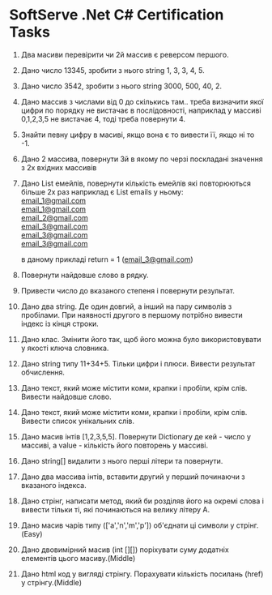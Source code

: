 # SoftServe .Net C# Certification Tasks

1. Два масиви перевірити чи 2й массив є реверсом першого.

2. Дано число 13345, зробити з нього string 1, 3, 3, 4, 5.

3. Дано число 3542, зробити з нього string 3000, 500, 40, 2.

4. Дано массив з числами від 0 до скількись там..
   треба визначити якої цифри по порядку не вистачає в послідовності, наприклад у массиві 0,1,2,3,5 не вистачає 4, тоді треба повернути 4.

5. Знайти певну цифру в масиві, якщо вона є то вивести її, якщо ні то -1.

6. Дано 2 массива, повернути 3й в якому по черзі поскладані значення з 2х вхідних массивів

7. Дано List<string> емейлів, повернути кількість емейлів які повторюються більше 2х раз
   наприклад є List<string> emails
   у ньому:<br>
   email_1@gmail.com<br>
   email_1@gmail.com<br>
   email_2@gmail.com<br>
   email_3@gmail.com<br>
   email_3@gmail.com<br>
   email_3@gmail.com<br>

   в даному прикладі return = 1 (email_3@gmail.com)

8. Повернути найдовше слово в рядку.

9. Привести число до вказаного степеня і повернути результат.

10. Дано два string. Де один довгий, а інший на пару символів з пробілами. При наявності другого в першому потрібно вивести індекс із кінця строки.

11. Дано клас. Змінити його так, щоб його можна було використовувати у якості ключа словника.

12. Дано string типу 11+34+5. Тільки цифри і плюси. Вивести результат обчислення.

13. Дано текст, який може містити коми, крапки і пробіли, крім слів. Вивести найдовше слово.

14. Дано текст, який може містити коми, крапки і пробіли, крім слів. Вивести список унікальних слів.

15. Дано масив інтів [1,2,3,5,5]. Повернути Dictionary де кей - число у массиві, а value - кількість його повторень у массиві.

16. Дано string[] видалити з нього перші літери та повернути.

17. Дано два массива інтів, вставити другий у перший починаючи з вказаного індекса.

18. Дано стрінг, написати метод, який би розділяв його на окремі слова і вивести тільки ті, які починаються на велику літеру А.

19. Дано масив чарів типу (['a','n','m','p']) об'єднати ці символи у стрінг.(Easy)

20. Дано двовимірний масив (int [][]) поріхувати суму додатніх елементів цього масиву.(Middle)

21. Дано html код у вигляді стрінгу. Порахувати кількість посилань (href) у стрінгу.(Middle)
